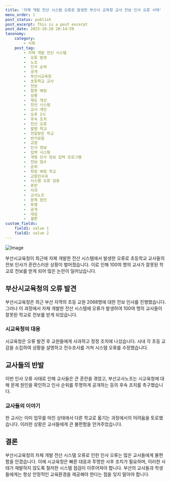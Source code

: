 ```yaml
---
title: '자체 개발 전산 시스템 오류로 발생한 부산시 교육청 교사 전보 인사 오류 사태'
menu_order: 1
post_status: publish
post_excerpt: This is a post excerpt
post_date: 2023-10-20 20:14:59
taxonomy:
    category:
        - 사회
    post_tag:
        - 자체 개발 전산 시스템
        -  오류 발생
        -  노조
        -  인사 순위
        -  공개
        -  부산시교육청
        -  초등학교 교사
        -  전보
        -  잘못 배정
        -  상황
        -  제도 개선
        -  전산 시스템
        -  교사 개인
        -  오후 2시
        -  후속 조치
        -  전산 오류
        -  발령 학교
        -  전달받은 학교
        -  번거로움
        -  교원
        -  인사 정보
        -  입력 시스템
        -  개발 인사 정보 입력 프로그램
        -  전보 점수
        -  순위
        -  희망 배정 학교
        -  교원인사과
        -  시스템 오류 검증
        -  혼란
        -  사과
        -  교사노조
        -  문제 원인
        -  투명
        -  공개
        -  대응
        -  결론
custom_fields:
    field1: value 1
    field2: value 2
---
```


![Image](https://imgnews.pstatic.net/image/082/2024/02/06/0001254662_001_20240206184506707.jpg?type=w647)


부산시교육청이 최근에 자체 개발한 전산 시스템에서 발생한 오류로 초등학교 교사들의 전보 인사가 혼란스러운 상황이 벌어졌습니다. 이로 인해 100여 명의 교사가 잘못된 학교로 전보를 받게 되어 많은 논란이 일어났습니다.

## 부산시교육청의 오류 발견
부산시교육청은 최근 부산 지역의 초등 교원 2068명에 대한 전보 인사를 진행했습니다. 그러나 이 과정에서 자체 개발한 전산 시스템에 오류가 발생하여 100여 명의 교사들이 잘못된 학교로 전보를 받게 되었습니다.

### 시교육청의 대응
시교육청은 오류 발견 후 교원들에게 사과하고 정정 조치에 나섰습니다. 시내 각 초등 교감을 소집하여 상황을 설명하고 전수조사를 거쳐 시스템 오류를 수정했습니다.

## 교사들의 반발
이번 인사 오류 사태로 인해 교사들은 큰 혼란을 겪었고, 부산교사노조는 시교육청에 대해 문제 원인을 확인하고 인사 순위를 투명하게 공개하는 등의 후속 조치를 촉구했습니다.

### 교사들의 이야기
한 교사는 이미 업무를 마친 상태에서 다른 학교로 옮기는 과정에서의 어려움을 토로했습니다. 이러한 상황은 교사들에게 큰 불편함을 안겨주었습니다.

## 결론
부산시교육청의 자체 개발 전산 시스템 오류로 인한 인사 오류는 많은 교사들에게 불편함을 안겼습니다. 이에 시교육청은 빠른 대응과 투명한 사후 조치가 필요하며, 이러한 사태가 재발하지 않도록 철저한 시스템 점검이 이루어져야 합니다. 부산의 교사들과 학생들에게는 항상 안정적인 교육환경을 제공해야 한다는 점을 잊지 말아야 합니다.
